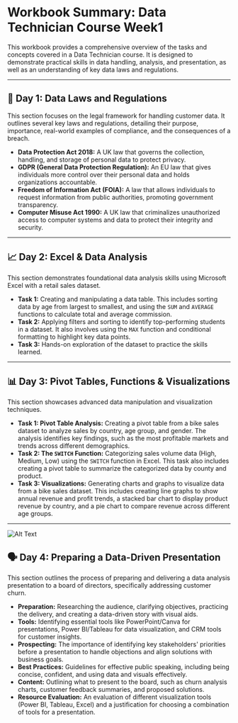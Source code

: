 # Workbook Summary: Data Technician Course Week1

This workbook provides a comprehensive overview of the tasks and concepts covered in a Data Technician course. It is designed to demonstrate practical skills in data handling, analysis, and presentation, as well as an understanding of key data laws and regulations.

---

## 📅 Day 1: Data Laws and Regulations

This section focuses on the legal framework for handling customer data. It outlines several key laws and regulations, detailing their purpose, importance, real-world examples of compliance, and the consequences of a breach.

* **Data Protection Act 2018:** A UK law that governs the collection, handling, and storage of personal data to protect privacy.
* **GDPR (General Data Protection Regulation):** An EU law that gives individuals more control over their personal data and holds organizations accountable.
* **Freedom of Information Act (FOIA):** A law that allows individuals to request information from public authorities, promoting government transparency.
* **Computer Misuse Act 1990:** A UK law that criminalizes unauthorized access to computer systems and data to protect their integrity and security.

---

## 📈 Day 2: Excel & Data Analysis

This section demonstrates foundational data analysis skills using Microsoft Excel with a retail sales dataset.

* **Task 1:** Creating and manipulating a data table. This includes sorting data by age from largest to smallest, and using the `SUM` and `AVERAGE` functions to calculate total and average commission.
* **Task 2:** Applying filters and sorting to identify top-performing students in a dataset. It also involves using the `MAX` function and conditional formatting to highlight key data points.
* **Task 3:** Hands-on exploration of the dataset to practice the skills learned.

---

## 📊 Day 3: Pivot Tables, Functions & Visualizations

This section showcases advanced data manipulation and visualization techniques.

* **Task 1: Pivot Table Analysis:** Creating a pivot table from a bike sales dataset to analyze sales by country, age group, and gender. The analysis identifies key findings, such as the most profitable markets and trends across different demographics.
* **Task 2: The `SWITCH` Function:** Categorizing sales volume data (High, Medium, Low) using the `SWITCH` function in Excel. This task also includes creating a pivot table to summarize the categorized data by county and product.
* **Task 3: Visualizations:** Generating charts and graphs to visualize data from a bike sales dataset. This includes creating line graphs to show annual revenue and profit trends, a stacked bar chart to display product revenue by country, and a pie chart to compare revenue across different age groups.

---
![Alt Text](relative/path/to/image.png)


## 🗣️ Day 4: Preparing a Data-Driven Presentation

This section outlines the process of preparing and delivering a data analysis presentation to a board of directors, specifically addressing customer churn.

* **Preparation:** Researching the audience, clarifying objectives, practicing the delivery, and creating a data-driven story with visual aids.
* **Tools:** Identifying essential tools like PowerPoint/Canva for presentations, Power BI/Tableau for data visualization, and CRM tools for customer insights.
* **Prospecting:** The importance of identifying key stakeholders' priorities before a presentation to handle objections and align solutions with business goals.
* **Best Practices:** Guidelines for effective public speaking, including being concise, confident, and using data and visuals effectively.
* **Content:** Outlining what to present to the board, such as churn analysis charts, customer feedback summaries, and proposed solutions.
* **Resource Evaluation:** An evaluation of different visualization tools (Power BI, Tableau, Excel) and a justification for choosing a combination of tools for a presentation.